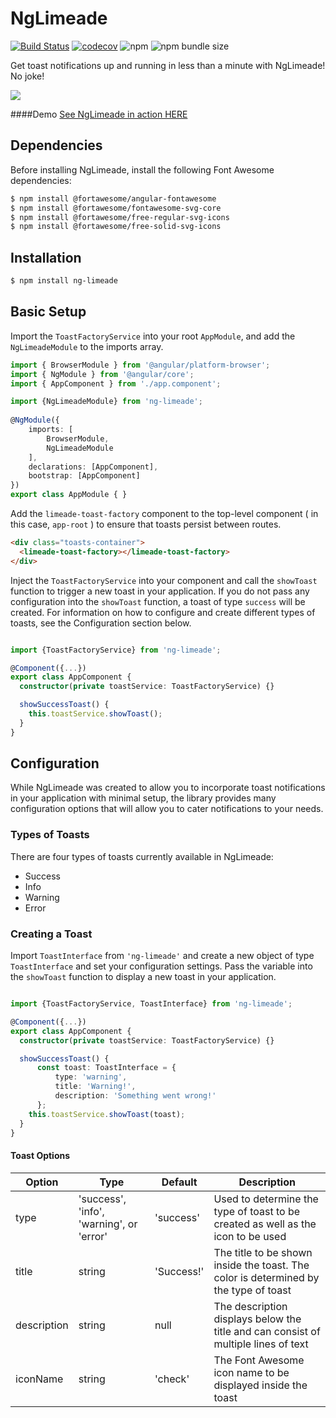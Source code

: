 # NgLimeade



[![Build Status](https://travis-ci.org/braydoncoyer/ng-limeade.svg?branch=master)](https://travis-ci.org/braydoncoyer/ng-limeade) [![codecov](https://codecov.io/gh/braydoncoyer/ng-limeade/branch/master/graph/badge.svg)](https://codecov.io/gh/braydoncoyer/ng-limeade) ![npm](https://img.shields.io/npm/dw/ng-limeade) ![npm bundle size](https://img.shields.io/bundlephobia/min/ng-limeade)

Get toast notifications up and running in less than a minute with NgLimeade! No joke!


[<img src="https://i.ibb.co/dpLvVjW/Screen-Shot-2019-11-16-at-8-17-55-PM.png">](https://jolly-hopper-c7e830.netlify.com/)


####Demo
[See NgLimeade in action HERE](https://jolly-hopper-c7e830.netlify.com/)



## Dependencies
Before installing NgLimeade, install the following Font Awesome dependencies:

```bash
$ npm install @fortawesome/angular-fontawesome
$ npm install @fortawesome/fontawesome-svg-core
$ npm install @fortawesome/free-regular-svg-icons
$ npm install @fortawesome/free-solid-svg-icons
```

## Installation

```bash
$ npm install ng-limeade
```

## Basic Setup

Import the `ToastFactoryService` into your root `AppModule`, and add the `NgLimeadeModule` to the imports array.

```typescript
import { BrowserModule } from '@angular/platform-browser';
import { NgModule } from '@angular/core';
import { AppComponent } from './app.component';

import {NgLimeadeModule} from 'ng-limeade';
 
@NgModule({
    imports: [
        BrowserModule,
        NgLimeadeModule
    ],
    declarations: [AppComponent],
    bootstrap: [AppComponent]
})
export class AppModule { }
```

Add the `limeade-toast-factory` component to the top-level component ( in this case, `app-root` ) to ensure that toasts persist between routes.

```html
<div class="toasts-container">
  <limeade-toast-factory></limeade-toast-factory>
</div>
```

Inject the `ToastFactoryService` into your component and call the `showToast` function to trigger a new toast in your application.
If you do not pass any configuration into the `showToast` function, a toast of type `success` will be created. For information on how to configure and create different types of toasts, see the Configuration section below.

```typescript

import {ToastFactoryService} from 'ng-limeade';

@Component({...})
export class AppComponent {
  constructor(private toastService: ToastFactoryService) {}

  showSuccessToast() {
    this.toastService.showToast();
  }
}
```

## Configuration
While NgLimeade was created to allow you to incorporate toast notifications in your application with minimal setup, the library provides many configuration options that will allow you to cater notifications to your needs.
### Types of Toasts  
There are four types of toasts currently available in NgLimeade:
* Success
* Info
* Warning
* Error


### Creating a Toast
Import `ToastInterface` from `'ng-limeade'` and create a new object of type `ToastInterface` and set your configuration settings.
Pass the variable into the `showToast` function to display a new toast in your application.

```typescript

import {ToastFactoryService, ToastInterface} from 'ng-limeade';

@Component({...})
export class AppComponent {
  constructor(private toastService: ToastFactoryService) {}

  showSuccessToast() {
      const toast: ToastInterface = {
          type: 'warning',
          title: 'Warning!',
          description: 'Something went wrong!'
      };
    this.toastService.showToast(toast);
  }
}
```

#### Toast Options
| Option            | Type                           | Default           | Description                                                                                                                                    |
| ----------------- | ------------------------------ | ----------------- | ----------------------------------------------------------------------------------------------------------------------------------------------- |
| type              | 'success', 'info', 'warning', or 'error'                       | 'success'             | Used to determine the type of toast to be created as well as the icon to be used                                                                                                            |
| title       | string                        | 'Success!'             | The title to be shown inside the toast. The color is determined by the type of toast                                                                                                                             
| description           | string                         | null              | The description displays below the title and can consist of multiple lines of text                                                                                                                 
| iconName   | string                         | 'check'              | The Font Awesome icon name to be displayed inside the toast    
